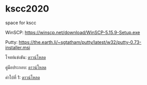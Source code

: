# kscc2020

space for kscc  

WinSCP: https://winscp.net/download/WinSCP-5.15.9-Setup.exe

Putty: https://the.earth.li/~sgtatham/putty/latest/w32/putty-0.73-installer.msi

โจทย์แข่งขัน: [ดาวน์โหลด](task/c_virus_1_0_0.pdf) 

คู่มือประกอบ: [ดาวน์โหลด](KSCC_CONTEST_MANUAL.pdf) 

คำใบ้ที่ 1: [ดาวน์โหลด](hint/hint_1_edited_2.pdf)
